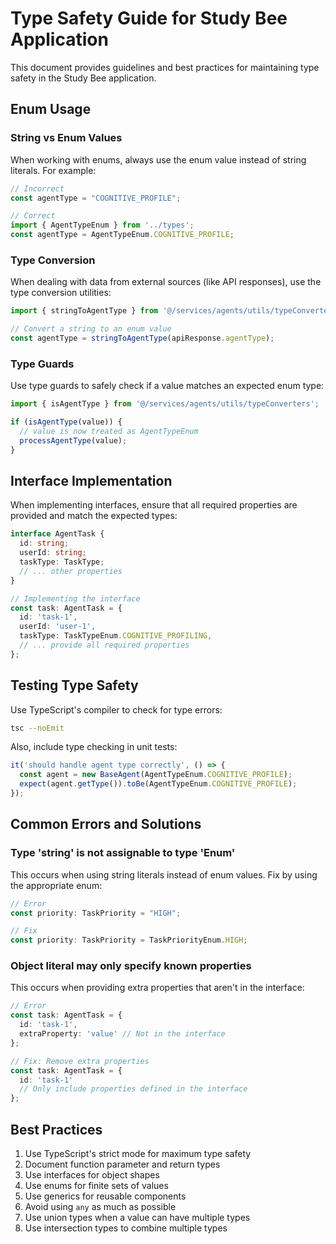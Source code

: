 # Type Safety Guide for Study Bee Application

This document provides guidelines and best practices for maintaining type safety in the Study Bee application.

## Enum Usage

### String vs Enum Values

When working with enums, always use the enum value instead of string literals. For example:

```typescript
// Incorrect
const agentType = "COGNITIVE_PROFILE";

// Correct
import { AgentTypeEnum } from '../types';
const agentType = AgentTypeEnum.COGNITIVE_PROFILE;
```

### Type Conversion

When dealing with data from external sources (like API responses), use the type conversion utilities:

```typescript
import { stringToAgentType } from '@/services/agents/utils/typeConverters';

// Convert a string to an enum value
const agentType = stringToAgentType(apiResponse.agentType);
```

### Type Guards

Use type guards to safely check if a value matches an expected enum type:

```typescript
import { isAgentType } from '@/services/agents/utils/typeConverters';

if (isAgentType(value)) {
  // value is now treated as AgentTypeEnum
  processAgentType(value);
}
```

## Interface Implementation

When implementing interfaces, ensure that all required properties are provided and match the expected types:

```typescript
interface AgentTask {
  id: string;
  userId: string;
  taskType: TaskType;
  // ... other properties
}

// Implementing the interface
const task: AgentTask = {
  id: 'task-1',
  userId: 'user-1',
  taskType: TaskTypeEnum.COGNITIVE_PROFILING,
  // ... provide all required properties
};
```

## Testing Type Safety

Use TypeScript's compiler to check for type errors:

```bash
tsc --noEmit
```

Also, include type checking in unit tests:

```typescript
it('should handle agent type correctly', () => {
  const agent = new BaseAgent(AgentTypeEnum.COGNITIVE_PROFILE);
  expect(agent.getType()).toBe(AgentTypeEnum.COGNITIVE_PROFILE);
});
```

## Common Errors and Solutions

### Type 'string' is not assignable to type 'Enum'

This occurs when using string literals instead of enum values. Fix by using the appropriate enum:

```typescript
// Error
const priority: TaskPriority = "HIGH";

// Fix
const priority: TaskPriority = TaskPriorityEnum.HIGH;
```

### Object literal may only specify known properties

This occurs when providing extra properties that aren't in the interface:

```typescript
// Error
const task: AgentTask = {
  id: 'task-1',
  extraProperty: 'value' // Not in the interface
};

// Fix: Remove extra properties
const task: AgentTask = {
  id: 'task-1'
  // Only include properties defined in the interface
};
```

## Best Practices

1. Use TypeScript's strict mode for maximum type safety
2. Document function parameter and return types
3. Use interfaces for object shapes
4. Use enums for finite sets of values
5. Use generics for reusable components
6. Avoid using `any` as much as possible
7. Use union types when a value can have multiple types
8. Use intersection types to combine multiple types
